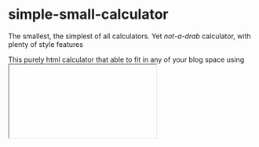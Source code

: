 # simple-small-calculator

The smallest, the simplest of all calculators. Yet *not-a-drab* calculator, with plenty of style features 

This purely html calculator that able to fit in any of your blog space using <Iframe>.

If you do see any errors, feel free to make a issue or instead pull a request 

Thank you!
